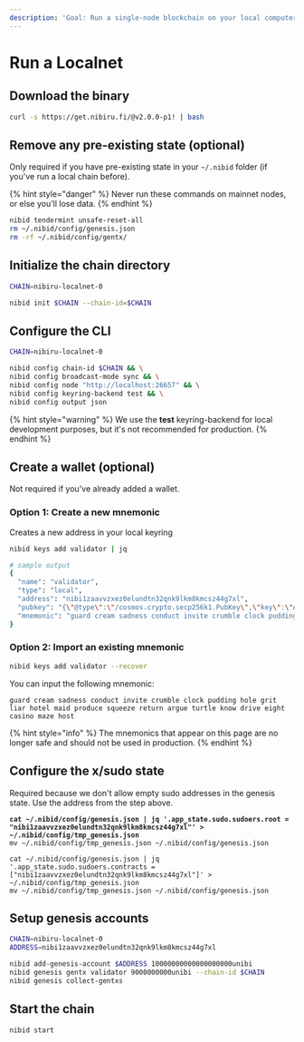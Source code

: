 ```yaml
---
description: 'Goal: Run a single-node blockchain on your local computer'
---
```


# Run a Localnet

## Download the binary

```bash
curl -s https://get.nibiru.fi/@v2.0.0-p1! | bash
```

## Remove any pre-existing state (optional)

Only required if you have pre-existing state in your `~/.nibid` folder (if you've run a local chain before).

{% hint style="danger" %}
Never run these commands on mainnet nodes, or else you'll lose data.
{% endhint %}

```bash
nibid tendermint unsafe-reset-all
rm ~/.nibid/config/genesis.json
rm -rf ~/.nibid/config/gentx/
```

## Initialize the chain directory

```bash
CHAIN=nibiru-localnet-0

nibid init $CHAIN --chain-id=$CHAIN
```

## Configure the CLI

```bash
CHAIN=nibiru-localnet-0

nibid config chain-id $CHAIN && \
nibid config broadcast-mode sync && \
nibid config node "http://localhost:26657" && \
nibid config keyring-backend test && \
nibid config output json
```

{% hint style="warning" %}
We use the **test** keyring-backend for local development purposes, but it's not recommended for production.&#x20;
{% endhint %}

## Create a wallet (optional)

Not required if you've already added a wallet.

### Option 1: Create a new mnemonic

Creates a new address in your local keyring

```bash
nibid keys add validator | jq

# sample output
{
  "name": "validator",
  "type": "local",
  "address": "nibi1zaavvzxez0elundtn32qnk9lkm8kmcsz44g7xl",
  "pubkey": "{\"@type\":\"/cosmos.crypto.secp256k1.PubKey\",\"key\":\"A8BqmOx2Jjc6dPJQsuVK60qAYPa9ancLaX6HNZYVvNj+\"}",
  "mnemonic": "guard cream sadness conduct invite crumble clock pudding hole grit liar hotel maid produce squeeze return argue turtle know drive eight casino maze host"
}
```

### Option 2: Import an existing mnemonic

```bash
nibid keys add validator --recover
```

You can input the following mnemonic:

```
guard cream sadness conduct invite crumble clock pudding hole grit liar hotel maid produce squeeze return argue turtle know drive eight casino maze host
```

{% hint style="info" %}
The mnemonics that appear on this page are no longer safe and should not be used in production.
{% endhint %}

## Configure the x/sudo state

Required because we don't allow empty sudo addresses in the genesis state. Use the address from the step above.

<pre class="language-bash"><code class="lang-bash"><strong>cat ~/.nibid/config/genesis.json | jq '.app_state.sudo.sudoers.root = "nibi1zaavvzxez0elundtn32qnk9lkm8kmcsz44g7xl"' > ~/.nibid/config/tmp_genesis.json
</strong>mv ~/.nibid/config/tmp_genesis.json ~/.nibid/config/genesis.json

cat ~/.nibid/config/genesis.json | jq '.app_state.sudo.sudoers.contracts = ["nibi1zaavvzxez0elundtn32qnk9lkm8kmcsz44g7xl"]' > ~/.nibid/config/tmp_genesis.json
mv ~/.nibid/config/tmp_genesis.json ~/.nibid/config/genesis.json
</code></pre>

## Setup genesis accounts

```bash
CHAIN=nibiru-localnet-0
ADDRESS=nibi1zaavvzxez0elundtn32qnk9lkm8kmcsz44g7xl

nibid add-genesis-account $ADDRESS 10000000000000000000unibi
nibid genesis gentx validator 9000000000unibi --chain-id $CHAIN
nibid genesis collect-gentxs
```

## Start the chain

```bash
nibid start
```
